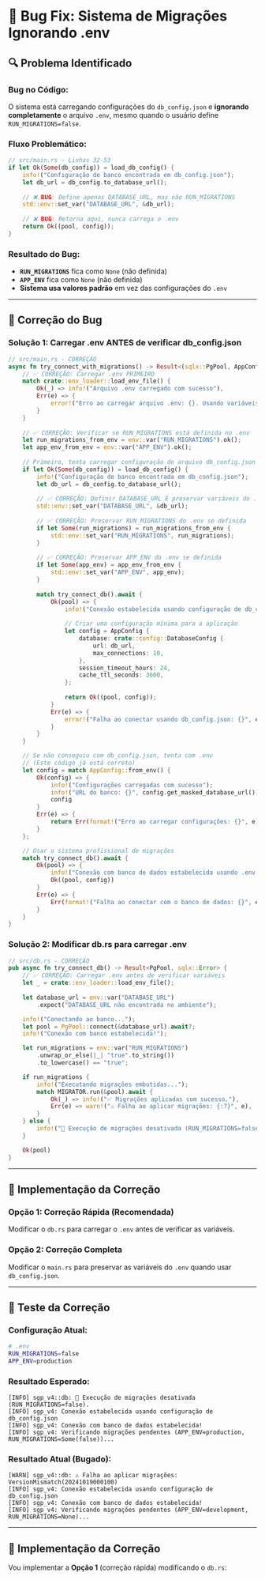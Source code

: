# 🐛 Bug Fix: Sistema de Migrações Ignorando .env

## 🔍 **Problema Identificado**

### **Bug no Código:**
O sistema está carregando configurações do `db_config.json` e **ignorando completamente** o arquivo `.env`, mesmo quando o usuário define `RUN_MIGRATIONS=false`.

### **Fluxo Problemático:**
```rust
// src/main.rs - Linhas 32-53
if let Ok(Some(db_config)) = load_db_config() {
    info!("Configuração de banco encontrada em db_config.json");
    let db_url = db_config.to_database_url();
    
    // ❌ BUG: Define apenas DATABASE_URL, mas não RUN_MIGRATIONS
    std::env::set_var("DATABASE_URL", &db_url);
    
    // ❌ BUG: Retorna aqui, nunca carrega o .env
    return Ok((pool, config));
}
```

### **Resultado do Bug:**
- **`RUN_MIGRATIONS`** fica como `None` (não definida)
- **`APP_ENV`** fica como `None` (não definida)
- **Sistema usa valores padrão** em vez das configurações do `.env`

---

## 🔧 **Correção do Bug**

### **Solução 1: Carregar .env ANTES de verificar db_config.json**

```rust
// src/main.rs - CORREÇÃO
async fn try_connect_with_migrations() -> Result<(sqlx::PgPool, AppConfig), String> {
    // ✅ CORREÇÃO: Carregar .env PRIMEIRO
    match crate::env_loader::load_env_file() {
        Ok(_) => info!("Arquivo .env carregado com sucesso"),
        Err(e) => {
            error!("Erro ao carregar arquivo .env: {}. Usando variáveis de ambiente do sistema.", e);
        }
    }
    
    // ✅ CORREÇÃO: Verificar se RUN_MIGRATIONS está definida no .env
    let run_migrations_from_env = env::var("RUN_MIGRATIONS").ok();
    let app_env_from_env = env::var("APP_ENV").ok();
    
    // Primeiro, tenta carregar configuração do arquivo db_config.json
    if let Ok(Some(db_config)) = load_db_config() {
        info!("Configuração de banco encontrada em db_config.json");
        let db_url = db_config.to_database_url();
        
        // ✅ CORREÇÃO: Definir DATABASE_URL E preservar variáveis do .env
        std::env::set_var("DATABASE_URL", &db_url);
        
        // ✅ CORREÇÃO: Preservar RUN_MIGRATIONS do .env se definida
        if let Some(run_migrations) = run_migrations_from_env {
            std::env::set_var("RUN_MIGRATIONS", run_migrations);
        }
        
        // ✅ CORREÇÃO: Preservar APP_ENV do .env se definida
        if let Some(app_env) = app_env_from_env {
            std::env::set_var("APP_ENV", app_env);
        }
        
        match try_connect_db().await {
            Ok(pool) => {
                info!("Conexão estabelecida usando configuração de db_config.json");
                
                // Criar uma configuração mínima para a aplicação
                let config = AppConfig {
                    database: crate::config::DatabaseConfig {
                        url: db_url,
                        max_connections: 10,
                    },
                    session_timeout_hours: 24,
                    cache_ttl_seconds: 3600,
                };
                
                return Ok((pool, config));
            }
            Err(e) => {
                error!("Falha ao conectar usando db_config.json: {}", e);
            }
        }
    }

    // Se não conseguiu com db_config.json, tenta com .env
    // (Este código já está correto)
    let config = match AppConfig::from_env() {
        Ok(config) => {
            info!("Configurações carregadas com sucesso");
            info!("URL do banco: {}", config.get_masked_database_url());
            config
        }
        Err(e) => {
            return Err(format!("Erro ao carregar configurações: {}", e));
        }
    };

    // Usar o sistema profissional de migrações
    match try_connect_db().await {
        Ok(pool) => {
            info!("Conexão com banco de dados estabelecida usando .env!");
            Ok((pool, config))
        }
        Err(e) => {
            Err(format!("Falha ao conectar com o banco de dados: {}", e))
        }
    }
}
```

### **Solução 2: Modificar db.rs para carregar .env**

```rust
// src/db.rs - CORREÇÃO
pub async fn try_connect_db() -> Result<PgPool, sqlx::Error> {
    // ✅ CORREÇÃO: Carregar .env antes de verificar variáveis
    let _ = crate::env_loader::load_env_file();
    
    let database_url = env::var("DATABASE_URL")
        .expect("DATABASE_URL não encontrada no ambiente");

    info!("Conectando ao banco...");
    let pool = PgPool::connect(&database_url).await?;
    info!("Conexão com banco estabelecida!");

    let run_migrations = env::var("RUN_MIGRATIONS")
        .unwrap_or_else(|_| "true".to_string())
        .to_lowercase() == "true";

    if run_migrations {
        info!("Executando migrações embutidas...");
        match MIGRATOR.run(&pool).await {
            Ok(_) => info!("✅ Migrações aplicadas com sucesso."),
            Err(e) => warn!("⚠️ Falha ao aplicar migrações: {:?}", e),
        }
    } else {
        info!("🏁 Execução de migrações desativada (RUN_MIGRATIONS=false).");
    }

    Ok(pool)
}
```

---

## 🚀 **Implementação da Correção**

### **Opção 1: Correção Rápida (Recomendada)**
Modificar o `db.rs` para carregar o `.env` antes de verificar as variáveis.

### **Opção 2: Correção Completa**
Modificar o `main.rs` para preservar as variáveis do `.env` quando usar `db_config.json`.

---

## 🎯 **Teste da Correção**

### **Configuração Atual:**
```bash
# .env
RUN_MIGRATIONS=false
APP_ENV=production
```

### **Resultado Esperado:**
```
[INFO] sgp_v4::db: 🏁 Execução de migrações desativada (RUN_MIGRATIONS=false).
[INFO] sgp_v4: Conexão estabelecida usando configuração de db_config.json
[INFO] sgp_v4: Conexão com banco de dados estabelecida!
[INFO] sgp_v4: Verificando migrações pendentes (APP_ENV=production, RUN_MIGRATIONS=Some(false))...
```

### **Resultado Atual (Bugado):**
```
[WARN] sgp_v4::db: ⚠️ Falha ao aplicar migrações: VersionMismatch(20241019000100)
[INFO] sgp_v4: Conexão estabelecida usando configuração de db_config.json
[INFO] sgp_v4: Conexão com banco de dados estabelecida!
[INFO] sgp_v4: Verificando migrações pendentes (APP_ENV=development, RUN_MIGRATIONS=None)...
```

---

## 🔧 **Implementação da Correção**

Vou implementar a **Opção 1** (correção rápida) modificando o `db.rs`:


